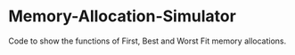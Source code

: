 # Memory-Allocation-Simulator
Code to show the functions of First, Best and Worst Fit memory allocations.
